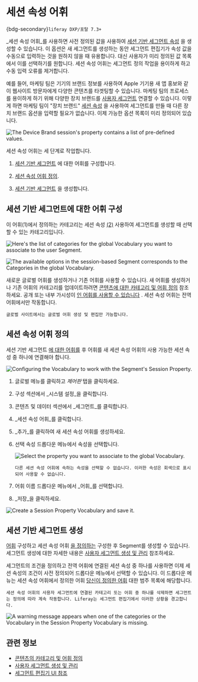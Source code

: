 # 세션 속성 어휘

{bdg-secondary}`liferay DXP/포탈 7.3+`

_세션 속성 어휘_를 사용하면 사전 정의된 값을 사용하여 [세션 기반 세그먼트 속성](../../site-building/personalizing-site-experience/segmentation/segments-editor-ui-reference.md#session-properties) 을 생성할 수 있습니다. 이 옵션은 새 세그먼트를 생성하는 동안 세그먼트 편집기가 속성 값을 수동으로 입력하는 것을 원하지 않을 때 유용합니다. 대신 사용자가 미리 정의된 값 목록에서 이를 선택하기를 원합니다. 세션 속성 어휘는 세그먼트 정의 작업을 용이하게 하고 수동 입력 오류를 제거합니다.

예를 들어, 마케팅 팀은 기기의 브랜드 정보를 사용하여 Apple 기기용 새 앱 홍보와 같이 웹사이트 방문자에게 다양한 콘텐츠를 타겟팅할 수 있습니다. 마케팅 팀의 프로세스를 용이하게 하기 위해 다양한 장치 브랜드를 [사용자 세그먼트](../../site-building/personalizing-site-experience/segmentation/creating-and-managing-user-segments.md) 연결할 수 있습니다. 이렇게 하면 마케팅 팀이 "장치 브랜드" [세션 속성](../../site-building/personalizing-site-experience/segmentation/segments-editor-ui-reference.md#session-properties) 을 사용하여 세그먼트를 만들 때 다른 장치 브랜드 옵션을 입력할 필요가 없습니다. 이제 가능한 옵션 목록이 미리 정의되어 있습니다.

![The Device Brand session's property contains a list of pre-defined values.](./session-property-vocabularies/images/07.png)

세션 속성 어휘는 세 단계로 작업합니다.

1. [세션 기반 세그먼트](#configuring-the-vocabulary-for-the-session-based-segment) 에 대한 어휘를 구성합니다.

1. [세션 속성 어휘 정의](#defining-the-session-property-vocabulary).

1. [세션 기반 세그먼트](#creating-the-session-based-segment) 을 생성합니다.

## 세션 기반 세그먼트에 대한 어휘 구성

이 어휘(1)에서 정의하는 카테고리는 세션 속성 [(2)](../../site-building/personalizing-site-experience/segmentation/segments-editor-ui-reference.md#session-properties) 사용하여 세그먼트를 생성할 때 선택할 수 있는 카테고리입니다.

![Here's the list of categories for the global Vocabulary you want to associate to the user Segment.](./session-property-vocabularies/images/01.png)

![The available options in the session-based Segment corresponds to the Categories in the global Vocabulary.](./session-property-vocabularies/images/02.png)

새로운 글로벌 어휘를 생성하거나 기존 어휘를 사용할 수 있습니다. 새 어휘를 생성하거나 기존 어휘의 카테고리를 업데이트하려면 [콘텐츠에 대한 카테고리 및 어휘 정의](./defining-categories-and-vocabularies-for-content.md) 참조하세요. 공개 또는 내부 가시성이 [인 어휘를 사용할 수 있습니다](./organizing-content-with-categories-and-tags.md#vocabulary-visibility) . 세션 속성 어휘는 전역 어휘에서만 작동합니다.

```{note}
글로벌 사이트에서는 글로벌 어휘 생성 및 편집만 가능합니다.
```

## 세션 속성 어휘 정의

세션 기반 세그먼트 [에 대한 어휘를](#configuring-the-vocabulary-for-the-session-based-segment) 후 어휘를 새 세션 속성 어휘의 사용 가능한 세션 속성 중 하나에 연결해야 합니다.

![Configuring the Vocabulary to work with the Segment's Session Property.](./session-property-vocabularies/images/03.png)

1. 글로벌 메뉴를 클릭하고 _제어판_ 탭을 클릭하세요.

1. 구성 섹션에서 _시스템 설정_을 클릭합니다.

1. 콘텐츠 및 데이터 섹션에서 _세그먼트_를 클릭합니다.

1. _세션 속성 어휘_를 클릭합니다.

1. _추가_를 클릭하여 새 세션 속성 어휘를 생성하세요.

1. 선택 속성 드롭다운 메뉴에서 속성을 선택합니다.

   ![Select the property you want to associate to the global Vocabulary.](./session-property-vocabularies/images/06.png)

    ```{note}
    다른 세션 속성 어휘에 속하는 속성을 선택할 수 없습니다. 이러한 속성은 회색으로 표시되어 사용할 수 없습니다.
    ```
1. 어휘 이름 드롭다운 메뉴에서 _어휘_를 선택합니다.

1. _저장_을 클릭하세요.

![Create a Session Property Vocabulary and save it.](./session-property-vocabularies/images/05.gif)

## 세션 기반 세그먼트 생성

[어휘](#configuring-the-vocabulary-for-the-session-based-segment) 구성하고 세션 속성 어휘 [을 정의하는](#defining-the-session-property-vocabulary) 구성한 후 Segment를 생성할 수 있습니다. 세그먼트 생성에 대한 자세한 내용은 [사용자 세그먼트 생성 및 관리](../../site-building/personalizing-site-experience/segmentation/creating-and-managing-user-segments.md#creating-user-segments) 참조하세요.

세그먼트의 조건을 정의하고 전역 어휘에 연결된 세션 속성 중 하나를 사용하면 이제 세션 속성의 조건이 사전 정의되어 드롭다운 메뉴에서 선택할 수 있습니다. 이 드롭다운 메뉴는 세션 속성 어휘에서 정의한 어휘 [당신이 정의한 어휘](#defining-the-session-property-vocabulary) 대한 범주 목록에 해당합니다.

```{important}
세션 속성 어휘의 사용자 세그먼트에 연결된 카테고리 또는 어휘 중 하나를 삭제하면 세그먼트는 정의에 따라 계속 작동합니다. Liferay는 세그먼트 편집기에서 이러한 상황을 경고합니다.
```

![A warning message appears when one of the categories or the Vocabulary in the Session Property Vocabulary is missing.](./session-property-vocabularies/images/08.png)

## 관련 정보

* [콘텐츠의 카테고리 및 어휘 정의](./defining-categories-and-vocabularies-for-content.md)
* [사용자 세그먼트 생성 및 관리](../../site-building/personalizing-site-experience/segmentation/creating-and-managing-user-segments.md#creating-user-segments)
* [세그먼트 편집기 UI 참조](../../site-building/personalizing-site-experience/segmentation/segments-editor-ui-reference.md)
